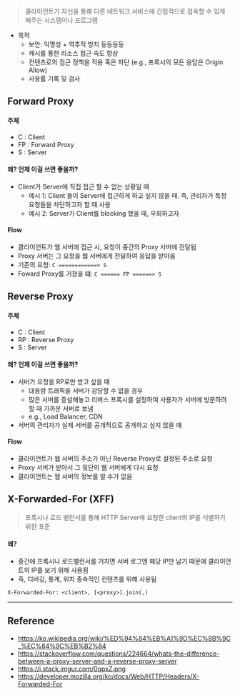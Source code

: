 > 클라이언트가 자신을 통해 다른 네트워크 서비스에 간접적으로 접속할 수 있게 해주는 시스템이나 프로그램

- 목적
  - 보안: 익명성 + 역추적 방지 등등등등
  - 캐시를 통한 리소스 접근 속도 향상
  - 컨텐츠로의 접근 정책을 적용 혹은 차단 (e.g., 프록시의 모든 응답은 Origin Allow)
  - 사용률 기록 및 검사

## Forward Proxy

#### 주체
- C : Client
- FP : Forward Proxy
- S : Server

#### 왜? 언제 이걸 쓰면 좋을까?
- Client가 Server에 직접 접근 할 수 없는 상황일 때
  - 예시 1: Client 들이 Server에 접근하게 하고 싶지 않을 때. 즉, 관리자가 특정 요청들을 차단하고자 할 때 사용
  - 예시 2: Server가 Client를 blocking 했을 때, 우회하고자

#### Flow
- 클라이언트가 웹 서버에 접근 시, 요청이 중간의 Proxy 서버에 전달됨
- Proxy 서버는 그 요청을 웹 서버에게 전달하여 응답을 받아옴
- 기존의 요청: `C ============> S`
- Foward Proxy를 거쳤을 떄: `C ====== FP ======> S`


## Reverse Proxy

#### 주체
- C : Client
- RP : Reverse Proxy
- S : Server

#### 왜? 언제 이걸 쓰면 좋을까?
- 서버가 요청을 RP로만 받고 싶을 때
  - 대용량 트래픽을 서버가 감당할 수 없을 경우
  - 많은 서버를 증설해놓고 리버스 프록시를 설정하여 사용자가 서버에 방문하려 할 때 가까운 서버로 보냄
  - e.g., Load Balancer, CDN
- 서버의 관리자가 실제 서버를 공개적으로 공개하고 싶지 않을 때

#### Flow
- 클라이언트가 웹 서버의 주소가 아닌 Reverse Proxy로 설정된 주소로 요청
- Proxy 서버가 받아서 그 뒷단의 웹 서버에게 다시 요청
- 클라이언트는 웹 서버의 정보를 알 수가 없음

## X-Forwarded-For (XFF)
> 프록시나 로드 밸런서를 통해 HTTP Server에 요청한 client의 IP를 식별하기 위한 표준

#### 왜? 
- 중간에 프록시나 로드밸런서를 거치면 서버 로그엔 해당 IP만 남기 때문에 클라이언트의 IP를 보기 위해 사용됨
- 즉, 디버깅, 통계, 위치 종속적인 컨텐츠를 위해 사용됨

```
X-Forwarded-For: <client>, [<proxy>].join(,)
```

---
## Reference
- https://ko.wikipedia.org/wiki/%ED%94%84%EB%A1%9D%EC%8B%9C_%EC%84%9C%EB%B2%84
- https://stackoverflow.com/questions/224664/whats-the-difference-between-a-proxy-server-and-a-reverse-proxy-server
- https://i.stack.imgur.com/0qpxZ.png
- https://developer.mozilla.org/ko/docs/Web/HTTP/Headers/X-Forwarded-For
